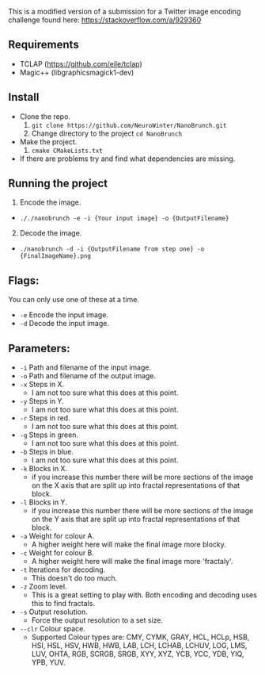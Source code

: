 This is a modified version of a submission for a Twitter image encoding challenge found here:
https://stackoverflow.com/a/929360


## Requirements
* TCLAP (https://github.com/eile/tclap)
* Magic++ (libgraphicsmagick1-dev)

## Install 
* Clone the repo.
  1. `git clone https://github.com/NeuroWinter/NanoBrunch.git`
  2. Change directory to the project `cd NanoBrunch`
* Make the project.
  1. `cmake CMakeLists.txt`
* If there are problems try and find what dependencies are missing.

## Running the project
1. Encode the image.
  * `././nanobrunch -e -i {Your input image} -o {OutputFilename}`
2. Decode the image.
  * `./nanobrunch -d -i {OutputFilename from step one} -o {FinalImageName}.png`

## Flags:
You can only use one of these at a time.
* `-e` Encode the input image.
* `-d` Decode the input image.

## Parameters:
* `-i` Path and filename of the input image.
* `-o` Path and filename of the output image.
* `-x` Steps in X.
  * I am not too sure what this does at this point.
* `-y` Steps in Y.
  * I am not too sure what this does at this point.
* `-r` Steps in red.
  * I am not too sure what this does at this point.
* `-g` Steps in green.
  * I am not too sure what this does at this point.
* `-b` Steps in blue.
  * I am not too sure what this does at this point.
* `-k` Blocks in X.
  * if you increase this number there will be more sections of the image on the X axis that are split up into fractal representations of that block.
* `-l` Blocks in Y.
  * if you increase this number there will be more sections of the image on the Y axis that are split up into fractal representations of that block.
* `-a` Weight for colour A.
  * A higher weight here will make the final image more blocky. 
* `-c` Weight for colour B.
  * A higher weight here will make the final image more 'fractaly'. 
* `-t` Iterations for decoding.
  * This doesn't do too much.
* `-z` Zoom level.
  * This is a great setting to play with. Both encoding and decoding uses this to find fractals.
* `-s` Output resolution.
  * Force the output resolution to a set size.
* `--clr` Colour space.
  * Supported Colour types are: CMY, CYMK, GRAY, HCL, HCLp, HSB, HSI, HSL, HSV, HWB, HWB, LAB, LCH, LCHAB, LCHUV, LOG, LMS, LUV, OHTA, RGB, SCRGB, SRGB, XYY, XYZ, YCB, YCC, YDB, YIQ, YPB, YUV. 

